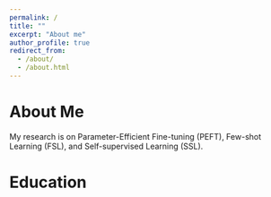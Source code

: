 ```yaml
---
permalink: /
title: ""
excerpt: "About me"
author_profile: true
redirect_from: 
  - /about/
  - /about.html
---
```


About Me
======
My research is on Parameter-Efficient Fine-tuning (PEFT), Few-shot Learning (FSL), and Self-supervised Learning (SSL). 

Education
======

